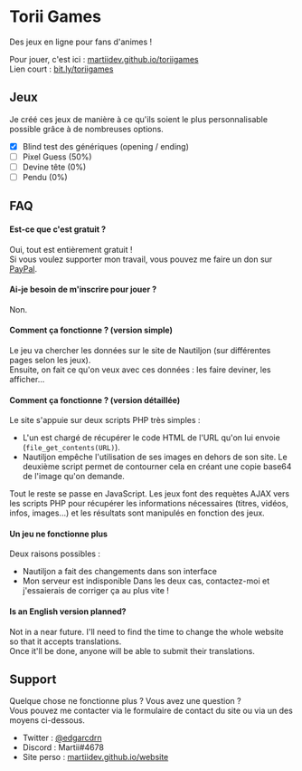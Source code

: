 
# Torii Games
Des jeux en ligne pour fans d'animes !

Pour jouer, c'est ici : [martiidev.github.io/toriigames](https://martiidev.github.io/toriigames/)  
Lien court : [bit.ly/toriigames](https://bit.ly/toriigames)
## Jeux
Je créé ces jeux de manière à ce qu'ils soient le plus personnalisable possible grâce à de nombreuses options.
- [x] Blind test des génériques (opening / ending)
- [ ] Pixel Guess (50%)
- [ ] Devine tête (0%)
- [ ] Pendu (0%)
## FAQ

#### Est-ce que c'est gratuit ?
Oui, tout est entièrement gratuit !  
Si vous voulez supporter mon travail, vous pouvez me faire un don sur [PayPal](https://paypal.me/edgarcaudron).

#### Ai-je besoin de m'inscrire pour jouer ?
Non.

#### Comment ça fonctionne ? (version simple)
Le jeu va chercher les données sur le site de Nautiljon (sur différentes pages selon les jeux).  
Ensuite, on fait ce qu'on veux avec ces données : les faire deviner, les afficher...

#### Comment ça fonctionne ? (version détaillée)

Le site s'appuie sur deux scripts PHP très simples :
- L'un est chargé de récupérer le code HTML de l'URL qu'on lui envoie (`file_get_contents(URL)`).
- Nautiljon empêche l'utilisation de ses images en dehors de son site. Le deuxième script permet de contourner cela en créant une copie base64 de l'image qu'on demande.

Tout le reste se passe en JavaScript. Les jeux font des requètes AJAX vers les scripts PHP pour récupérer les informations nécessaires (titres, vidéos, infos, images...) et les résultats sont manipulés en fonction des jeux.

#### Un jeu ne fonctionne plus
Deux raisons possibles :
- Nautiljon a fait des changements dans son interface
- Mon serveur est indisponible
Dans les deux cas, contactez-moi et j'essaierais de corriger ça au plus vite !

#### Is an English version planned?
Not in a near future. I'll need to find the time to change the whole website so that it accepts translations.  
Once it'll be done, anyone will be able to submit their translations.

## Support

Quelque chose ne fonctionne plus ? Vous avez une question ?  
Vous pouvez me contacter via le formulaire de contact du site ou via un des moyens ci-dessous.  
- Twitter : [@edgarcdrn](https://twitter.com/edgarcdrn)  
- Discord : Martii#4678  
- Site perso : [martiidev.github.io/website](https://martiidev.github.io/website/)  
